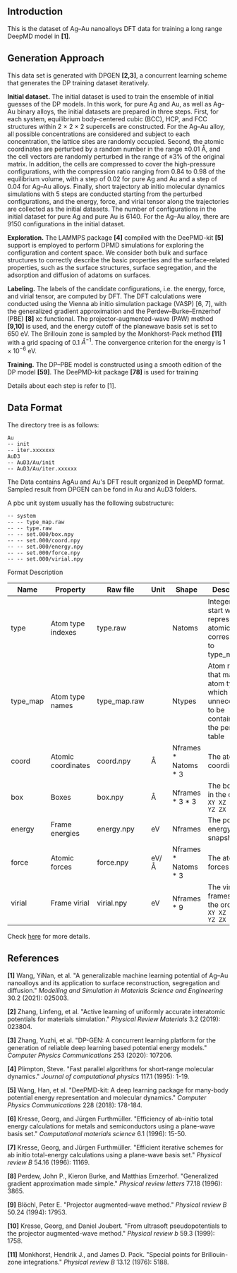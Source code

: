 ## Introduction
This is the dataset of Ag–Au nanoalloys DFT data for training a long range DeepMD model in **[1]**. 

## Generation Approach
This data set is generated with DPGEN **[2,3]**,  a concurrent learning scheme that generates the DP training dataset iteratively.

**Initial dataset.** The initial dataset is used to train the ensemble of initial guesses of the DP models. In this work, for pure Ag and Au, as well as Ag–Au binary alloys, the initial datasets are prepared in three steps. First, for each system, equilibrium body-centered cubic (BCC), HCP, and FCC structures within 2 × 2 × 2 supercells are constructed. For the Ag–Au alloy, all possible concentrations are considered and subject to each concentration, the lattice sites are randomly occupied. Second, the atomic coordinates are perturbed by a random number in the range ±0.01 Å, and the cell vectors are randomly perturbed in the range of ±3% of the original matrix. In addition, the cells are compressed to cover the high-pressure configurations, with the compression ratio ranging from 0.84 to 0.98 of the equilibrium volume, with a step of 0.02 for pure Ag and Au and a step of 0.04 for Ag–Au alloys. Finally, short trajectory ab initio molecular dynamics simulations with 5 steps are conducted starting from the perturbed configurations, and the energy, force, and virial tensor along the trajectories are collected as the initial datasets. The number of configurations in the initial dataset for pure Ag and pure Au is 6140. For the Ag–Au alloy, there are 9150 configurations in the initial dataset.

**Exploration.** The LAMMPS package **[4]** compiled with the DeePMD-kit **[5]** support is employed to perform DPMD simulations for exploring the configuration and content space. We consider both bulk and surface structures to correctly describe the basic properties and the surface-related properties, such as the surface structures, surface segregation, and the adsorption and diffusion of adatoms on surfaces.

**Labeling.** The labels of the candidate configurations, i.e. the energy, force, and virial tensor, are computed by DFT. The DFT calculations were conducted using the Vienna ab initio simulation package (VASP) [6, 7], with the generalized gradient approximation and the Perdew–Burke–Ernzerhof (PBE) **[8]** xc functional. The projector-augmented-wave (PAW) method **[9,10]** is used, and the energy cutoff of the planewave basis set is set to 650 eV. The Brillouin zone is sampled by the Monkhorst-Pack method **[11]** with a grid spacing of 0.1 $Å^{−1}$. The convergence criterion for the energy is $1 × 10^{−6}$ eV.

**Training.** The DP–PBE model is constructed using a smooth edition of the DP model **[59]**. The DeePMD-kit package **[78]** is used for training

Details about each step is refer to [1].

## Data Format
The directory tree is as follows:

```
Au
-- init
-- iter.xxxxxxx
AuD3
-- AuD3/Au/init
-- AuD3/Au/iter.xxxxxx
```

The Data contains AgAu and Au's DFT result organized in DeepMD format. Sampled result from DPGEN can be fond in Au and AuD3 folders.

A pbc unit system usually has the following substructure:

```
-- system
-- -- type_map.raw
-- -- type.raw
-- -- set.000/box.npy
-- -- set.000/coord.npy
-- -- set.000/energy.npy
-- -- set.000/force.npy
-- -- set.000/virial.npy
```

Format Description

| Name     | Property           | Raw file     | Unit | Shape                  | Description                                                  |
| -------- | ------------------ | ------------ | ---- | ---------------------- | ------------------------------------------------------------ |
| type     | Atom type indexes  | type.raw     |      | Natoms                 | Integers that start with 0, represent the atomic type corresponding to type_map.raw |
| type_map | Atom type names    | type_map.raw |      | Ntypes                 | Atom names that map to atom type, which is unnecessart to be contained in the periodic table |
| coord    | Atomic coordinates | coord.npy    | Å    | Nframes \* Natoms \* 3 | The atomic coordinates                                       |
| box      | Boxes              | box.npy      | Å    | Nframes \* 3 \* 3      | The box axes in the order `XX XY XZ YX YY YZ ZX ZY ZZ`       |
| energy   | Frame energies     | energy.npy   | eV   | Nframes                | The potential energy of snapshot                             |
| force    | Atomic forces      | force.npy    | eV/Å | Nframes \* Natoms \* 3 | The atomic forces                                            |
| virial   | Frame virial       | virial.npy   | eV   | Nframes * 9            | The virial frames are in the order `XX XY XZ YX YY YZ ZX ZY ZZ` |

Check [here](https://github.com/deepmodeling/deepmd-kit/blob/master/doc/data/system.md) for more details.



## References
**[1]** Wang, YiNan, et al. "A generalizable machine learning potential of Ag–Au nanoalloys and its application to surface reconstruction, segregation and diffusion." *Modelling and Simulation in Materials Science and Engineering* 30.2 (2021): 025003.

**[2]** Zhang, Linfeng, et al. "Active learning of uniformly accurate interatomic potentials for materials simulation." *Physical Review Materials* 3.2 (2019): 023804.

**[3]** Zhang, Yuzhi, et al. "DP-GEN: A concurrent learning platform for the generation of reliable deep learning based potential energy models." *Computer Physics Communications* 253 (2020): 107206.

**[4]** Plimpton, Steve. "Fast parallel algorithms for short-range molecular dynamics." *Journal of computational physics* 117.1 (1995): 1-19.

**[5]** Wang, Han, et al. "DeePMD-kit: A deep learning package for many-body potential energy representation and molecular dynamics." *Computer Physics Communications* 228 (2018): 178-184.

**[6]** Kresse, Georg, and Jürgen Furthmüller. "Efficiency of ab-initio total energy calculations for metals and semiconductors using a plane-wave basis set." *Computational materials science* 6.1 (1996): 15-50.

**[7]** Kresse, Georg, and Jürgen Furthmüller. "Efficient iterative schemes for ab initio total-energy calculations using a plane-wave basis set." *Physical review B* 54.16 (1996): 11169.

**[8]** Perdew, John P., Kieron Burke, and Matthias Ernzerhof. "Generalized gradient approximation made simple." *Physical review letters* 77.18 (1996): 3865.

**[9]** Blöchl, Peter E. "Projector augmented-wave method." *Physical review B* 50.24 (1994): 17953.

**[10]** Kresse, Georg, and Daniel Joubert. "From ultrasoft pseudopotentials to the projector augmented-wave method." *Physical review b* 59.3 (1999): 1758.

**[11]** Monkhorst, Hendrik J., and James D. Pack. "Special points for Brillouin-zone integrations." *Physical review B* 13.12 (1976): 5188.
